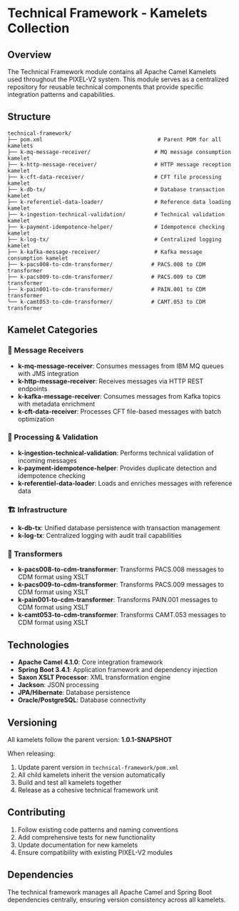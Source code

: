 # Technical Framework - Kamelets Collection

## Overview

The Technical Framework module contains all Apache Camel Kamelets used throughout the PIXEL-V2 system. This module serves as a centralized repository for reusable technical components that provide specific integration patterns and capabilities.

## Structure

```
technical-framework/
├── pom.xml                                    # Parent POM for all kamelets
├── k-mq-message-receiver/                    # MQ message consumption kamelet
├── k-http-message-receiver/                  # HTTP message reception kamelet
├── k-cft-data-receiver/                      # CFT file processing kamelet
├── k-db-tx/                                  # Database transaction kamelet
├── k-referentiel-data-loader/                # Reference data loading kamelet
├── k-ingestion-technical-validation/         # Technical validation kamelet
├── k-payment-idempotence-helper/             # Idempotence checking kamelet
├── k-log-tx/                                 # Centralized logging kamelet
├── k-kafka-message-receiver/                 # Kafka message consumption kamelet
├── k-pacs008-to-cdm-transformer/            # PACS.008 to CDM transformer
├── k-pacs009-to-cdm-transformer/            # PACS.009 to CDM transformer
├── k-pain001-to-cdm-transformer/            # PAIN.001 to CDM transformer
└── k-camt053-to-cdm-transformer/            # CAMT.053 to CDM transformer
```

## Kamelet Categories

### 🔄 Message Receivers

- **k-mq-message-receiver**: Consumes messages from IBM MQ queues with JMS integration
- **k-http-message-receiver**: Receives messages via HTTP REST endpoints
- **k-kafka-message-receiver**: Consumes messages from Kafka topics with metadata enrichment
- **k-cft-data-receiver**: Processes CFT file-based messages with batch optimization

### 🔧 Processing & Validation

- **k-ingestion-technical-validation**: Performs technical validation of incoming messages
- **k-payment-idempotence-helper**: Provides duplicate detection and idempotence checking
- **k-referentiel-data-loader**: Loads and enriches messages with reference data

### 🏗️ Infrastructure

- **k-db-tx**: Unified database persistence with transaction management
- **k-log-tx**: Centralized logging with audit trail capabilities

### 🔄 Transformers

- **k-pacs008-to-cdm-transformer**: Transforms PACS.008 messages to CDM format using XSLT
- **k-pacs009-to-cdm-transformer**: Transforms PACS.009 messages to CDM format using XSLT
- **k-pain001-to-cdm-transformer**: Transforms PAIN.001 messages to CDM format using XSLT
- **k-camt053-to-cdm-transformer**: Transforms CAMT.053 messages to CDM format using XSLT

## Technologies

- **Apache Camel 4.1.0**: Core integration framework
- **Spring Boot 3.4.1**: Application framework and dependency injection
- **Saxon XSLT Processor**: XML transformation engine
- **Jackson**: JSON processing
- **JPA/Hibernate**: Database persistence
- **Oracle/PostgreSQL**: Database connectivity

## Versioning

All kamelets follow the parent version: **1.0.1-SNAPSHOT**

When releasing:

1. Update parent version in `technical-framework/pom.xml`
2. All child kamelets inherit the version automatically
3. Build and test all kamelets together
4. Release as a cohesive technical framework unit

## Contributing

1. Follow existing code patterns and naming conventions
2. Add comprehensive tests for new functionality
3. Update documentation for new kamelets
4. Ensure compatibility with existing PIXEL-V2 modules

## Dependencies

The technical framework manages all Apache Camel and Spring Boot dependencies centrally, ensuring version consistency across all kamelets.
